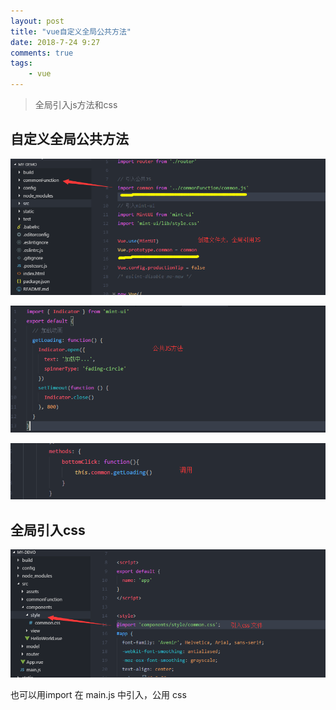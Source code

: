 ```yaml
---
layout: post
title: "vue自定义全局公共方法"
date: 2018-7-24 9:27
comments: true
tags:
	- vue
---
```


> 全局引入js方法和css

## 自定义全局公共方法

![](..\images\vue-g1.png)

![](..\images\vue-g2.png)

![](..\images\vue-g3.png)

## 全局引入css

![](..\images\vue-g4.png)

也可以用import  在 main.js 中引入，公用 css